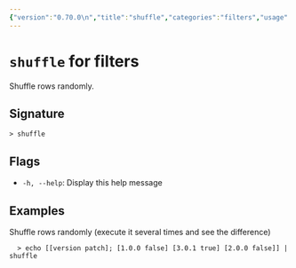 ```yaml
---
{"version":"0.70.0\n","title":"shuffle","categories":"filters","usage":"Shuffle rows randomly.\n"}
---
```

<!-- THIS FILE IS GENERATED BY update_book_commands.cjs USING NUSHELL'S HELP COMMANDS.
REFRAIN FROM EDITING IT MANUALLY.-->
# <code>shuffle</code> for filters

<div class='command-title'>Shuffle rows randomly.</div>

## Signature

```> shuffle```

## Flags

 * ```-h, --help```: Display this help message
## Examples

  Shuffle rows randomly (execute it several times and see the difference)
```shell
  > echo [[version patch]; [1.0.0 false] [3.0.1 true] [2.0.0 false]] | shuffle
```


